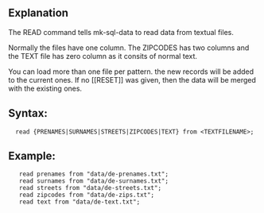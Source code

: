 ## Explanation

The READ command tells mk-sql-data to read data from textual files. 

Normally the files have one column. The ZIPCODES has two columns and the TEXT file has zero column as it consits of normal text.

You can load more than one file per pattern. the new records will be added to the current ones. If no [[RESET]] was given, then the data will be merged with the existing ones.

## Syntax:

```
  read {PRENAMES|SURNAMES|STREETS|ZIPCODES|TEXT} from <TEXTFILENAME>;  
```

## Example:

```
   read prenames from "data/de-prenames.txt";
   read surnames from "data/de-surnames.txt";
   read streets from "data/de-streets.txt";   
   read zipcodes from "data/de-zips.txt";
   read text from "data/de-text.txt";   
```

